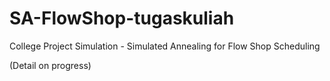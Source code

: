 # SA-FlowShop-tugaskuliah
College Project Simulation - Simulated Annealing for Flow Shop Scheduling

 
(Detail on progress) 
